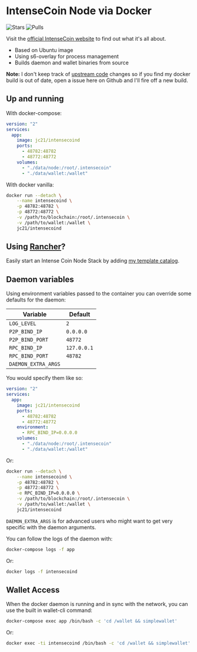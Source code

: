 # IntenseCoin Node via Docker

![Stars](https://img.shields.io/docker/stars/jc21/intensecoind.svg?style=for-the-badge)
![Pulls](https://img.shields.io/docker/pulls/jc21/intensecoind.svg?style=for-the-badge)

Visit the [official IntenseCoin website](https://intensecoin.com/) to find out what it's all about.

- Based on Ubuntu image
- Using s6-overlay for process management
- Builds daemon and wallet binaries from source

**Note:** I don't keep track of [upstream code](https://github.com/valiant1x/intensecoin) changes so if you find my docker build is out of date, open a issue here on Github and I'll fire off a new build.


## Up and running

With docker-compose:

```yml
version: "2"
services:
  app:
    image: jc21/intensecoind
    ports:
      - 48782:48782
      - 48772:48772
    volumes:
      - "./data/node:/root/.intensecoin"
      - "./data/wallet:/wallet"
```

With docker vanilla:

```bash
docker run --detach \
    --name intensecoind \
    -p 48782:48782 \
    -p 48772:48772 \
    -v /path/to/blockchain:/root/.intensecoin \
    -v /path/to/wallet:/wallet \
    jc21/intensecoind
```

## Using [Rancher](https://rancher.com)?

Easily start an Intense Coin Node Stack by adding [my template catalog](https://github.com/jc21/rancher-templates).


## Daemon variables

Using environment variables passed to the container you can override some defaults for the daemon:

| Variable            | Default       |
| ------------------- | ------------- |
| `LOG_LEVEL`         | `2`           |
| `P2P_BIND_IP`       | `0.0.0.0`     |
| `P2P_BIND_PORT`     | `48772`       |
| `RPC_BIND_IP`       | `127.0.0.1`   |
| `RPC_BIND_PORT`     | `48782`       |
| `DAEMON_EXTRA_ARGS` |               |

You would specify them like so:

```yml
version: "2"
services:
  app:
    image: jc21/intensecoind
    ports:
      - 48782:48782
      - 48772:48772
    environment:
      - RPC_BIND_IP=0.0.0.0
    volumes:
      - "./data/node:/root/.intensecoin"
      - "./data/wallet:/wallet"
```

Or:

```bash
docker run --detach \
    --name intensecoind \
    -p 48782:48782 \
    -p 48772:48772 \
    -e RPC_BIND_IP=0.0.0.0 \
    -v /path/to/blockchain:/root/.intensecoin \
    -v /path/to/wallet:/wallet \
    jc21/intensecoind
```

`DAEMON_EXTRA_ARGS` is for advanced users who might want to get very specific with the daemon arguments.

You can follow the logs of the daemon with:

```bash
docker-compose logs -f app
```

Or:

```bash
docker logs -f intensecoind
```


## Wallet Access

When the docker daemon is running and in sync with the network, you can use the built in wallet-cli command:

```bash
docker-compose exec app /bin/bash -c 'cd /wallet && simplewallet'
```

Or:

```bash
docker exec -ti intensecoind /bin/bash -c 'cd /wallet && simplewallet'
```

